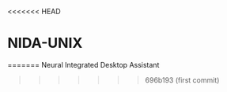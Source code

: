 <<<<<<< HEAD
# NIDA-UNIX
=======
Neural Integrated Desktop Assistant
>>>>>>> 696b193 (first commit)
